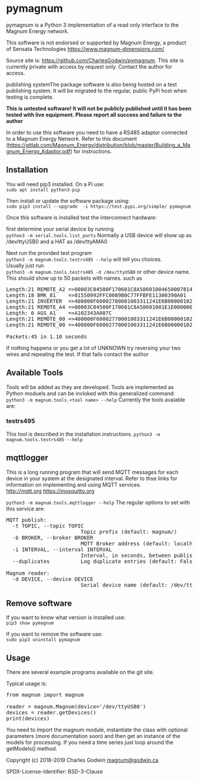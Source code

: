 # pymagnum

pymagnum is a Python 3 implementation of a read only interface to the Magnum Energy network.

This software is not endorsed or supported by Magnum Energy, a product of Sensata Technologies https://www.magnum-dimensions.com/

Source site is: https://github.com/CharlesGodwin/pymagnum. This site is currently private with access by request only. Contact the author for access.

publishing systemThe package software is also being hosted on a test publishing system. It will be migrated to the regular, public PyPi host when testing is complete.

**This is untested software! It will not be publicly published until it has been tested with live equipment. Please report all success and failure to the author**

In order to use this software you need to have a RS485 adaptor connected to a Magnum Energy Network. Refer to this document (https://gitlab.com/Magnum_Energy/distribution/blob/master/Building_a_Magnum_Energy_Adaptor.pdf) for instructions.

## Installation

You will need pip3 installed. On a Pi use:  
`sudo apt install python3-pip`

Then install or update the software package using:  
`sudo pip3 install --upgrade  -i https://test.pypi.org/simple/ pymagnum`

Once this software is installed test the interconnect hardware:

first determine your serial device by running  
`python3 -m serial.tools.list_ports`
Normally a USB device will show up as /dev/ttyUSB0 and a HAT as /dev/ttyAMA0

Next run the provided test program  
`python3 -m magnum.tools.testrs485 --help`   will tell you choices.  
Usually just run  
`python3 -m magnum.tools.testrs485 -d /dev/ttyUSB0` or other device name.  
This should show up to 50 packets with names. such as
<pre>
Length:21 REMOTE_A2 =>00003C04500F170601C8A5860100465000781478A2
Length:18 BMK_81    =>81550992FFC0089B0C77FFBFE11300390A01
Length:21 INVERTER  =>400000F60002780001003311241E6B000001025800
Length:21 REMOTE_A4 =>00003C04500F170601C8A58601001E1E00000000A4
Length: 6 AGS_A1    =>A102343A007C
Length:21 REMOTE_00 =>400000F60002770001003311241E6B000001025800
Length:21 REMOTE_00 =>400000F60002770001003311241E6B000001025800

Packets:45 in 1.10 seconds
</pre>
If nothing happens or you get a lot of UNKNOWN try reversing your two wires and repeating the test. If that fails contact the author

## Available Tools
Tools will be added as they are developed. Tools are implemented as Python moduels and can be invloked with this generalized command:
`python3 -m magnum.tools.<tool name> --help`
Currently the tools avaiable are:

### testrs495
This tool is described in the installation instructions.
`python3 -m magnum.tools.testrs485 --help`

## mqttlogger
This is a long running program that will send MQTT messages for each device in your system at the designated interval. Refer to thse links for information on implementing and using MQTT services.  
http://mqtt.org
https://mosquitto.org

`python3 -m magnum.tools.mqttlogger --help`
The regular options to set with this service are:
<pre>
MQTT publish:
  -t TOPIC, --topic TOPIC
                        Topic prefix (default: magnum/)
  -b BROKER, --broker BROKER
                        MQTT Broker address (default: localhost)
  -i INTERVAL, --interval INTERVAL
                        Interval, in seconds, between publishing (default: 60)
  --duplicates          Log duplicate entries (default: False)

Magnum reader:
  -d DEVICE, --device DEVICE
                        Serial device name (default: /dev/ttyUSB0)
</pre>

## Remove software

If you want to know what version is installed use:  
`pip3 show pymagnum`

If you want to remove the software use:  
`sudo pip3 uninstall pymagnum`

## Usage
There are several example programs available on the git site.

Typical usage is:  
<pre>
from magnum import magnum

reader = magnum.Magnum(device='/dev/ttyUSB0')
devices = reader.getDevices()
print(devices)
</pre>

You need to import the magnum module, instantiate the class with optional parameters (more documentation soon) and then get an instance of the models for processing. If you need a time series just loop around the getModels() method.

Copyright (c) 2018-2019 Charles Godwin <magnum@godwin.ca>

SPDX-License-Identifier:    BSD-3-Clause